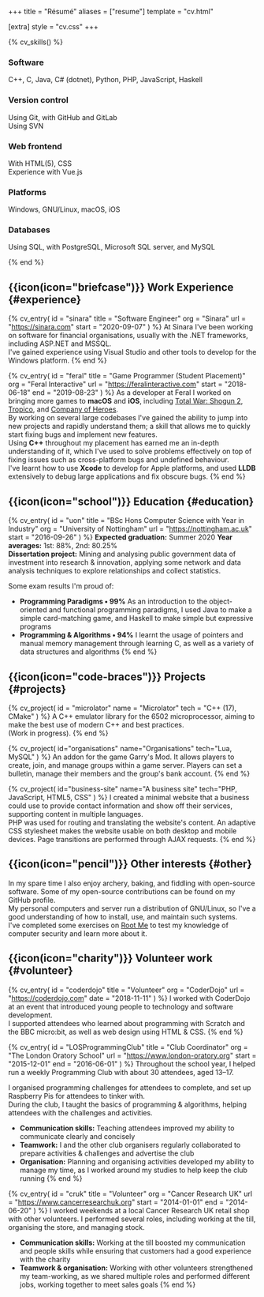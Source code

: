+++
title = "Résumé"
aliases = ["resume"]
template = "cv.html"

[extra]
style = "cv.css"
+++

{% cv_skills() %}

### Software
C++, C, Java, C# (dotnet), Python, PHP, JavaScript, Haskell

### Version control
Using Git, with GitHub and GitLab  
Using SVN

### Web frontend
With HTML(5), CSS  
Experience with Vue.js

### Platforms
Windows, GNU/Linux, macOS, iOS

### Databases
Using SQL, with PostgreSQL, Microsoft SQL server, and MySQL

{% end %}

## {{icon(icon="briefcase")}} Work Experience {#experience}

{% cv_entry(
	id    = "sinara"
	title = "Software Engineer"
	org   = "Sinara"
	url   = "https://sinara.com"
	start = "2020-09-07"
) %}
At Sinara I've been working on software for financial organisations, usually
with the .NET frameworks, including ASP.NET and MSSQL.  
I've gained experience using Visual Studio and other tools to develop for the
Windows platform.
{% end %}

{% cv_entry(
	id    = "feral"
	title = "Game Programmer (Student Placement)"
	org   = "Feral Interactive"
	url   = "https://feralinteractive.com"
	start = "2018-06-18"
	end   = "2019-08-23"
) %}
As a developer at Feral I worked on bringing more games to __macOS__ and
__iOS__, including [Total War: Shogun 2](https://www.feralinteractive.com/en/games/shogun2tw), [Tropico](https://www.feralinteractive.com/en/mobile-games/tropico), and [Company of Heroes](https://www.feralinteractive.com/en/ios-games/companyofheroes).  
By working on several large codebases I've gained the ability to jump into new
projects and rapidly understand them; a skill that allows me to quickly start
fixing bugs and implement new features.  
Using __C++__ throughout my placement has earned me an in-depth understanding of
it, which I've used to solve problems effectively on top of fixing issues such
as cross-platform bugs and undefined behaviour.  
I've learnt how to use __Xcode__ to develop for Apple platforms, and used
__LLDB__ extensively to debug large applications and fix obscure bugs.
{% end %}

## {{icon(icon="school")}} Education {#education}

{% cv_entry(
	id    = "uon"
	title = "BSc Hons Computer Science with Year in Industry"
	org   = "University of Nottingham"
	url   = "https://nottingham.ac.uk"
	start = "2016-09-26"
) %}
__Expected graduation:__ Summer 2020
__Year averages:__ 1st: 88%, 2nd: 80.25%  
__Dissertation project:__ Mining and analysing public government data of
investment into research & innovation, applying some network and data analysis
techniques to explore relationships and collect statistics.

Some exam results I'm proud of:
- __Programming Paradigms • 99%__ As an introduction to the object-oriented and
  functional programming paradigms, I used Java to make a simple card-matching
  game, and Haskell to make simple but expressive programs
- __Programming & Algorithms • 94%__ I learnt the usage of pointers and manual
  memory management through learning C, as well as a variety of data structures
  and algorithms
{% end %}

## {{icon(icon="code-braces")}} Projects {#projects}

{% cv_project(
	id    = "microlator"
	name  = "Microlator"
	tech  = "C++ (17), CMake"
) %}
A C++ emulator library for the 6502 microprocessor, aiming to make the best use
of modern C++ and best practices.  
(Work in progress).
{% end %}

{% cv_project(
	id="organisations"
	name="Organisations"
	tech="Lua, MySQL"
) %}
An addon for the game Garry's Mod. It allows players to create, join, and manage
groups within a game server. Players can set a bulletin, manage their members
and the group's bank account.
{% end %}

{% cv_project(
	id="business-site"
	name="A business site"
	tech="PHP, JavaScript, HTML5, CSS"
) %}
I created a minimal website that a business could use to provide contact
information and show off their services, supporting content in multiple
languages.  
PHP was used for routing and translating the website's content.
An adaptive CSS stylesheet makes the website usable on both desktop and mobile
devices.
Page transitions are performed through AJAX requests.
{% end %}

## {{icon(icon="pencil")}} Other interests {#other}

In my spare time I also enjoy archery, baking, and fiddling with open-source
software. Some of my open-source contributions can be found on my GitHub
profile.  
My personal computers and server run a distribution of GNU/Linux, so I've a good
understanding of how to install, use, and maintain such systems.  
I've completed some exercises on [Root Me](https://www.root-me.org/williamvds?lang=en) to test my knowledge of computer security and learn more about it.

## {{icon(icon="charity")}} Volunteer work {#volunteer}

{% cv_entry(
	id    = "coderdojo"
	title = "Volunteer"
	org   = "CoderDojo"
	url   = "https://coderdojo.com"
	date  = "2018-11-11"
) %}
I worked with CoderDojo at an event that introduced young people to technology
and software development.  
I supported attendees who learned about programming with Scratch and the BBC
micro:bit, as well as web design using HTML & CSS.
{% end %}

{% cv_entry(
	id    = "LOSProgrammingClub"
	title = "Club Coordinator"
	org   = "The London Oratory School"
	url   = "https://www.london-oratory.org"
	start = "2015-12-01"
	end   = "2016-06-01"
) %}
Throughout the school year, I helped run a weekly Programming Club with about 30
attendees, aged 13–17.

I organised programming challenges for attendees to complete, and set up
Raspberry Pis for attendees to tinker with.  
During the club, I taught the basics of programming & algorithms, helping
attendees with the challenges and activities.

- __Communication skills:__ Teaching attendees improved my ability to
  communicate clearly and concisely
- __Teamwork:__ I and the other club organisers regularly collaborated to
  prepare activities & challenges and advertise the club
- __Organisation:__ Planning and organising activities developed my ability to
  manage my time, as I worked around my studies to help keep the club running
{% end %}

{% cv_entry(
	id    = "cruk"
	title = "Volunteer"
	org   = "Cancer Research UK"
	url   = "https://www.cancerresearchuk.org"
	start = "2014-01-01"
	end   = "2014-06-20"
) %}
I worked weekends at a local Cancer Research UK retail shop with other
volunteers.  I performed several roles, including working at the till,
organising the store, and managing stock.

- __Communication skills:__ Working at the till boosted my communication and
  people skills while ensuring that customers had a good experience with the
  charity
- __Teamwork & organisation:__ Working with other volunteers strengthened my
  team-working, as we shared multiple roles and performed different jobs,
  working together to meet sales goals
{% end %}
